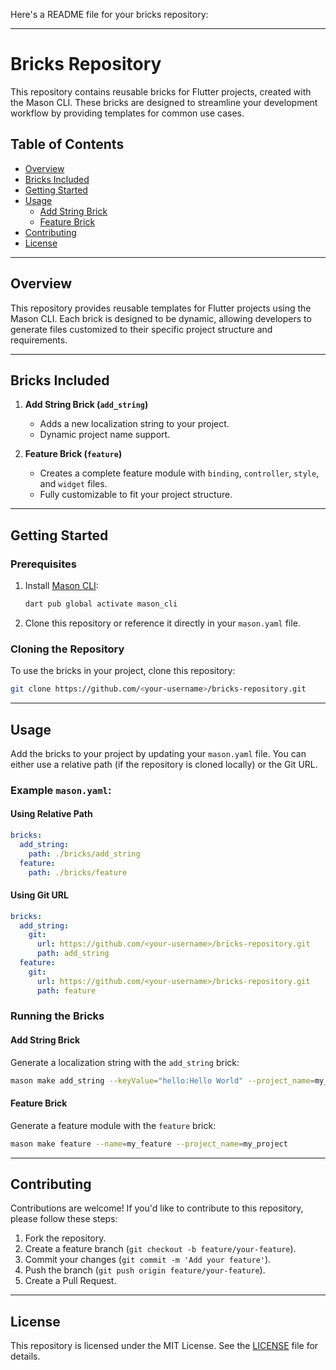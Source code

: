 Here's a README file for your bricks repository:

---

# Bricks Repository

This repository contains reusable bricks for Flutter projects, created with the Mason CLI. These bricks are designed to streamline your development workflow by providing templates for common use cases.

## Table of Contents

- [Overview](#overview)
- [Bricks Included](#bricks-included)
- [Getting Started](#getting-started)
- [Usage](#usage)
  - [Add String Brick](#add-string-brick)
  - [Feature Brick](#feature-brick)
- [Contributing](#contributing)
- [License](#license)

---

## Overview

This repository provides reusable templates for Flutter projects using the Mason CLI. Each brick is designed to be dynamic, allowing developers to generate files customized to their specific project structure and requirements.

---

## Bricks Included

1. **Add String Brick (`add_string`)**
   - Adds a new localization string to your project.
   - Dynamic project name support.

2. **Feature Brick (`feature`)**
   - Creates a complete feature module with `binding`, `controller`, `style`, and `widget` files.
   - Fully customizable to fit your project structure.

---

## Getting Started

### Prerequisites

1. Install [Mason CLI](https://docs.brickhub.dev/getting-started):
   ```bash
   dart pub global activate mason_cli
   ```
2. Clone this repository or reference it directly in your `mason.yaml` file.

### Cloning the Repository

To use the bricks in your project, clone this repository:

```bash
git clone https://github.com/<your-username>/bricks-repository.git
```

---

## Usage

Add the bricks to your project by updating your `mason.yaml` file. You can either use a relative path (if the repository is cloned locally) or the Git URL.

### Example `mason.yaml`:

#### Using Relative Path
```yaml
bricks:
  add_string:
    path: ./bricks/add_string
  feature:
    path: ./bricks/feature
```

#### Using Git URL
```yaml
bricks:
  add_string:
    git:
      url: https://github.com/<your-username>/bricks-repository.git
      path: add_string
  feature:
    git:
      url: https://github.com/<your-username>/bricks-repository.git
      path: feature
```

### Running the Bricks

#### Add String Brick
Generate a localization string with the `add_string` brick:
```bash
mason make add_string --keyValue="hello:Hello World" --project_name=my_project
```

#### Feature Brick
Generate a feature module with the `feature` brick:
```bash
mason make feature --name=my_feature --project_name=my_project
```

---

## Contributing

Contributions are welcome! If you'd like to contribute to this repository, please follow these steps:

1. Fork the repository.
2. Create a feature branch (`git checkout -b feature/your-feature`).
3. Commit your changes (`git commit -m 'Add your feature'`).
4. Push the branch (`git push origin feature/your-feature`).
5. Create a Pull Request.

---

## License

This repository is licensed under the MIT License. See the [LICENSE](LICENSE) file for details.
